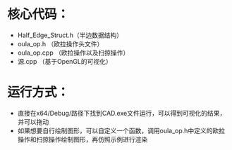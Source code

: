 # 核心代码：
- Half_Edge_Struct.h（半边数据结构）
- oula_op.h （欧拉操作头文件）
- oula_op.cpp （欧拉操作以及扫掠操作）
- 源.cpp （基于OpenGL的可视化）

# 运行方式：
- 直接在x64/Debug/路径下找到CAD.exe文件运行，可以得到可视化的结果，并可以拖动
- 如果想要自行绘制图形，可以自定义一个函数，调用oula_op.h中定义的欧拉操作和扫掠操作绘制图形，再仿照示例进行渲染
	










